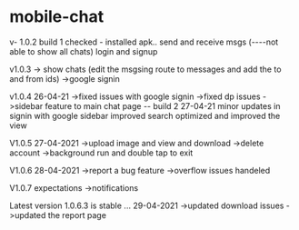 # mobile-chat
v- 1.0.2 build 1
checked -
installed apk..
send and receive msgs (----not able to show all chats)
login and signup


v1.0.3
-> show chats (edit the msgsing route to messages and add the to and from ids)
->google signin

v1.0.4 26-04-21
->fixed issues with google signin
->fixed dp issues
->sidebar feature to main chat page
 -- build 2 27-04-21
 minor updates in signin with google
 sidebar improved
 search optimized and improved the view

V1.0.5  27-04-2021
->upload image and view and download
->delete account
->background run and double tap to exit

V1.0.6 28-04-2021
->report a bug feature
->overflow issues handeled

V1.0.7 expectations
->notifications

Latest version 1.0.6.3 is stable ... 29-04-2021
->updated download issues
->updated the report page
